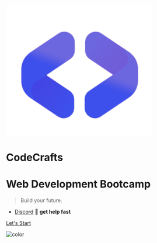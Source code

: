 <!-- markdownlint-disable MD033 -->
<img src="_media/logo.png" alt="logo" style="width: 400px;"/>

# CodeCrafts
# Web Development Bootcamp

> Build your future.

- [Discord](https://discord.gg/Ks7UxrqBSF) 🤝 **get help fast**

[Let's Start](#Contents)

<p><img data-origin="linear-gradient(to left bottom, #4344e3 5%, #524bc1 10%, #fff 50%)" alt="color"></p>